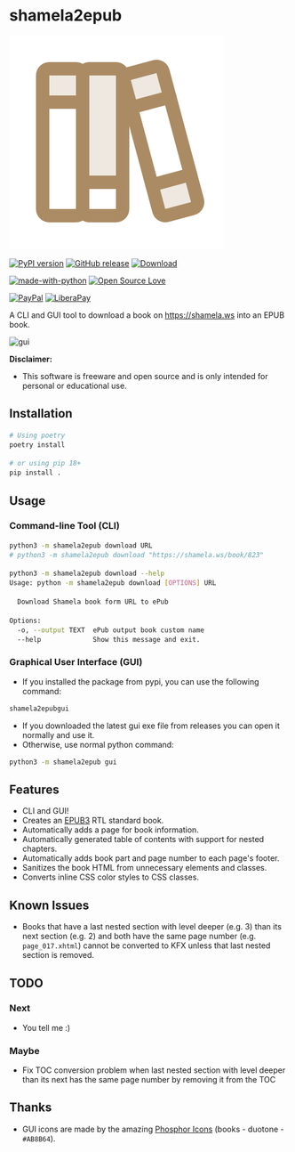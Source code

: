 # shamela2epub

![logo](shamela2epub/assets/books-duotone.svg)

[![PyPI version](https://badge.fury.io/py/shamela2epub.svg)](https://pypi.org/project/shamela2epub/)
[![GitHub release](https://img.shields.io/github/release/yshalsager/shamela2epub.svg)](https://github.com/yshalsager/shamela2epub/releases/)
[![Download](https://img.shields.io/github/downloads/yshalsager/shamela2epub/total.svg)](https://github.com/yshalsager/shamela2epub/releases/latest)

[![made-with-python](https://img.shields.io/badge/Made%20with-Python%203-3776AB?style=flat\&labelColor=3776AB\&logo=python\&logoColor=white\&link=https://www.python.org/)](https://www.python.org/)
[![Open Source Love](https://badges.frapsoft.com/os/v1/open-source.svg?v=103)](https://github.com/ellerbrock/open-source-badges/)

[![PayPal](https://img.shields.io/badge/PayPal-Donate-00457C?style=flat\&labelColor=00457C\&logo=PayPal\&logoColor=white\&link=https://www.paypal.me/yshalsager)](https://www.paypal.me/yshalsager)
[![LiberaPay](https://img.shields.io/badge/Liberapay-Support-F6C915?style=flat\&labelColor=F6C915\&logo=Liberapay\&logoColor=white\&link=https://liberapay.com/yshalsager)](https://liberapay.com/yshalsager)

A CLI and GUI tool to download a book on https://shamela.ws into an EPUB book.

![gui](gui.png)

**Disclaimer:**

*   This software is freeware and open source and is only intended for personal or educational use.

## Installation

```bash
# Using poetry
poetry install

# or using pip 18+
pip install .
```

## Usage

### Command-line Tool (CLI)

```bash
python3 -m shamela2epub download URL
# python3 -m shamela2epub download "https://shamela.ws/book/823"

python3 -m shamela2epub download --help
Usage: python -m shamela2epub download [OPTIONS] URL

  Download Shamela book form URL to ePub

Options:
  -o, --output TEXT  ePub output book custom name
  --help             Show this message and exit.
```

### Graphical User Interface (GUI)

*   If you installed the package from pypi, you can use the following command:

```bash
shamela2epubgui
```

*   If you downloaded the latest gui exe file from releases you can open it normally and use it.
*   Otherwise, use normal python command:

```bash
python3 -m shamela2epub gui
```

## Features

*   CLI and GUI!
*   Creates an [EPUB3](https://www.w3.org/publishing/epub3/epub-spec.html) RTL standard book.
*   Automatically adds a page for book information.
*   Automatically generated table of contents with support for nested chapters.
*   Automatically adds book part and page number to each page's footer.
*   Sanitizes the book HTML from unnecessary elements and classes.
*   Converts inline CSS color styles to CSS classes.

## Known Issues

*   Books that have a last nested section with level deeper (e.g. 3) than its next section (e.g. 2) and both have the same
    page number (e.g. `page_017.xhtml`) cannot be converted to KFX unless that last nested section is removed.

## TODO

### Next

*   You tell me :)

### Maybe

*   Fix TOC conversion problem when last nested section with level deeper than its next has the same page number by
    removing it from the TOC

## Thanks

*   GUI icons are made by the amazing [Phosphor Icons](https://phosphoricons.com/) (books - duotone - `#AB8B64`).
